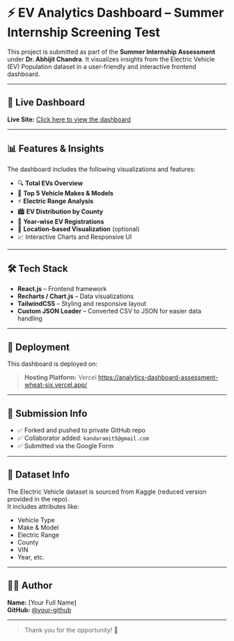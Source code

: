 # ⚡ EV Analytics Dashboard – Summer Internship Screening Test

This project is submitted as part of the **Summer Internship Assessment** under **Dr. Abhijit Chandra**. It visualizes insights from the Electric Vehicle (EV) Population dataset in a user-friendly and interactive frontend dashboard.

---

## 🔗 Live Dashboard

**Live Site:** [Click here to view the dashboard](https://analytics-dashboard-assessment-wheat-six.vercel.app/)

---

## 📊 Features & Insights

The dashboard includes the following visualizations and features:

- 🔍 **Total EVs Overview**
- 🚗 **Top 5 Vehicle Makes & Models**
- ⚡ **Electric Range Analysis**
- 🏙️ **EV Distribution by County**
- 📅 **Year-wise EV Registrations**
- 📍 **Location-based Visualization** (optional)
- 📈 Interactive Charts and Responsive UI

---

## 🛠️ Tech Stack

- **React.js** – Frontend framework
- **Recharts / Chart.js** – Data visualizations
- **TailwindCSS** – Styling and responsive layout
- **Custom JSON Loader** – Converted CSV to JSON for easier data handling

---

## 🚀 Deployment

This dashboard is deployed on:

> **Hosting Platform:** Vercel https://analytics-dashboard-assessment-wheat-six.vercel.app/
---

## 📝 Submission Info

- ✅ Forked and pushed to private GitHub repo
- ✅ Collaborator added: `kandaramit5@gmail.com`
- ✅ Submitted via the Google Form

---

## 📁 Dataset Info

The Electric Vehicle dataset is sourced from Kaggle (reduced version provided in the repo).  
It includes attributes like:

- Vehicle Type
- Make & Model
- Electric Range
- County
- VIN
- Year, etc.

---

## 👨‍💻 Author

**Name:** [Your Full Name]  
**GitHub:** [@your-github](https://github.com/your-github)

---

> Thank you for the opportunity! 🙌